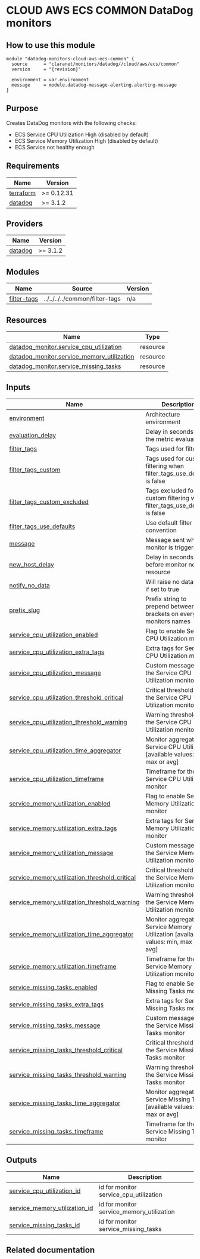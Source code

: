 # CLOUD AWS ECS COMMON DataDog monitors

## How to use this module

```hcl
module "datadog-monitors-cloud-aws-ecs-common" {
  source      = "claranet/monitors/datadog//cloud/aws/ecs/common"
  version     = "{revision}"

  environment = var.environment
  message     = module.datadog-message-alerting.alerting-message
}

```

## Purpose

Creates DataDog monitors with the following checks:

- ECS Service CPU Utilization High (disabled by default)
- ECS Service Memory Utilization High (disabled by default)
- ECS Service not healthy enough

## Requirements

| Name | Version |
|------|---------|
| <a name="requirement_terraform"></a> [terraform](#requirement\_terraform) | >= 0.12.31 |
| <a name="requirement_datadog"></a> [datadog](#requirement\_datadog) | >= 3.1.2 |

## Providers

| Name | Version |
|------|---------|
| <a name="provider_datadog"></a> [datadog](#provider\_datadog) | >= 3.1.2 |

## Modules

| Name | Source | Version |
|------|--------|---------|
| <a name="module_filter-tags"></a> [filter-tags](#module\_filter-tags) | ../../../../common/filter-tags | n/a |

## Resources

| Name | Type |
|------|------|
| [datadog_monitor.service_cpu_utilization](https://registry.terraform.io/providers/DataDog/datadog/latest/docs/resources/monitor) | resource |
| [datadog_monitor.service_memory_utilization](https://registry.terraform.io/providers/DataDog/datadog/latest/docs/resources/monitor) | resource |
| [datadog_monitor.service_missing_tasks](https://registry.terraform.io/providers/DataDog/datadog/latest/docs/resources/monitor) | resource |

## Inputs

| Name | Description | Type | Default | Required |
|------|-------------|------|---------|:--------:|
| <a name="input_environment"></a> [environment](#input\_environment) | Architecture environment | `string` | n/a | yes |
| <a name="input_evaluation_delay"></a> [evaluation\_delay](#input\_evaluation\_delay) | Delay in seconds for the metric evaluation | `number` | `900` | no |
| <a name="input_filter_tags"></a> [filter\_tags](#input\_filter\_tags) | Tags used for filtering | `string` | `"*"` | no |
| <a name="input_filter_tags_custom"></a> [filter\_tags\_custom](#input\_filter\_tags\_custom) | Tags used for custom filtering when filter\_tags\_use\_defaults is false | `string` | `"*"` | no |
| <a name="input_filter_tags_custom_excluded"></a> [filter\_tags\_custom\_excluded](#input\_filter\_tags\_custom\_excluded) | Tags excluded for custom filtering when filter\_tags\_use\_defaults is false | `string` | `""` | no |
| <a name="input_filter_tags_use_defaults"></a> [filter\_tags\_use\_defaults](#input\_filter\_tags\_use\_defaults) | Use default filter tags convention | `string` | `"true"` | no |
| <a name="input_message"></a> [message](#input\_message) | Message sent when a monitor is triggered | `any` | n/a | yes |
| <a name="input_new_host_delay"></a> [new\_host\_delay](#input\_new\_host\_delay) | Delay in seconds before monitor new resource | `number` | `300` | no |
| <a name="input_notify_no_data"></a> [notify\_no\_data](#input\_notify\_no\_data) | Will raise no data alert if set to true | `bool` | `true` | no |
| <a name="input_prefix_slug"></a> [prefix\_slug](#input\_prefix\_slug) | Prefix string to prepend between brackets on every monitors names | `string` | `""` | no |
| <a name="input_service_cpu_utilization_enabled"></a> [service\_cpu\_utilization\_enabled](#input\_service\_cpu\_utilization\_enabled) | Flag to enable Service CPU Utilization monitor | `string` | `"false"` | no |
| <a name="input_service_cpu_utilization_extra_tags"></a> [service\_cpu\_utilization\_extra\_tags](#input\_service\_cpu\_utilization\_extra\_tags) | Extra tags for Service CPU Utilization monitor | `list(string)` | `[]` | no |
| <a name="input_service_cpu_utilization_message"></a> [service\_cpu\_utilization\_message](#input\_service\_cpu\_utilization\_message) | Custom message for the Service CPU Utilization monitor | `string` | `""` | no |
| <a name="input_service_cpu_utilization_threshold_critical"></a> [service\_cpu\_utilization\_threshold\_critical](#input\_service\_cpu\_utilization\_threshold\_critical) | Critical threshold for the Service CPU Utilization monitor | `string` | `"90"` | no |
| <a name="input_service_cpu_utilization_threshold_warning"></a> [service\_cpu\_utilization\_threshold\_warning](#input\_service\_cpu\_utilization\_threshold\_warning) | Warning threshold for the Service CPU Utilization monitor | `string` | `"80"` | no |
| <a name="input_service_cpu_utilization_time_aggregator"></a> [service\_cpu\_utilization\_time\_aggregator](#input\_service\_cpu\_utilization\_time\_aggregator) | Monitor aggregator for Service CPU Utilization [available values: min, max or avg] | `string` | `"min"` | no |
| <a name="input_service_cpu_utilization_timeframe"></a> [service\_cpu\_utilization\_timeframe](#input\_service\_cpu\_utilization\_timeframe) | Timeframe for the Service CPU Utilization monitor | `string` | `"last_5m"` | no |
| <a name="input_service_memory_utilization_enabled"></a> [service\_memory\_utilization\_enabled](#input\_service\_memory\_utilization\_enabled) | Flag to enable Service Memory Utilization monitor | `string` | `"false"` | no |
| <a name="input_service_memory_utilization_extra_tags"></a> [service\_memory\_utilization\_extra\_tags](#input\_service\_memory\_utilization\_extra\_tags) | Extra tags for Service Memory Utilization monitor | `list(string)` | `[]` | no |
| <a name="input_service_memory_utilization_message"></a> [service\_memory\_utilization\_message](#input\_service\_memory\_utilization\_message) | Custom message for the Service Memory Utilization monitor | `string` | `""` | no |
| <a name="input_service_memory_utilization_threshold_critical"></a> [service\_memory\_utilization\_threshold\_critical](#input\_service\_memory\_utilization\_threshold\_critical) | Critical threshold for the Service Memory Utilization monitor | `string` | `90` | no |
| <a name="input_service_memory_utilization_threshold_warning"></a> [service\_memory\_utilization\_threshold\_warning](#input\_service\_memory\_utilization\_threshold\_warning) | Warning threshold for the Service Memory Utilization monitor | `string` | `85` | no |
| <a name="input_service_memory_utilization_time_aggregator"></a> [service\_memory\_utilization\_time\_aggregator](#input\_service\_memory\_utilization\_time\_aggregator) | Monitor aggregator for Service Memory Utilization [available values: min, max or avg] | `string` | `"min"` | no |
| <a name="input_service_memory_utilization_timeframe"></a> [service\_memory\_utilization\_timeframe](#input\_service\_memory\_utilization\_timeframe) | Timeframe for the Service Memory Utilization monitor | `string` | `"last_5m"` | no |
| <a name="input_service_missing_tasks_enabled"></a> [service\_missing\_tasks\_enabled](#input\_service\_missing\_tasks\_enabled) | Flag to enable Service Missing Tasks monitor | `string` | `"true"` | no |
| <a name="input_service_missing_tasks_extra_tags"></a> [service\_missing\_tasks\_extra\_tags](#input\_service\_missing\_tasks\_extra\_tags) | Extra tags for Service Missing Tasks monitor | `list(string)` | `[]` | no |
| <a name="input_service_missing_tasks_message"></a> [service\_missing\_tasks\_message](#input\_service\_missing\_tasks\_message) | Custom message for the Service Missing Tasks monitor | `string` | `""` | no |
| <a name="input_service_missing_tasks_threshold_critical"></a> [service\_missing\_tasks\_threshold\_critical](#input\_service\_missing\_tasks\_threshold\_critical) | Critical threshold for the Service Missing Tasks monitor | `string` | `60` | no |
| <a name="input_service_missing_tasks_threshold_warning"></a> [service\_missing\_tasks\_threshold\_warning](#input\_service\_missing\_tasks\_threshold\_warning) | Warning threshold for the Service Missing Tasks monitor | `string` | `80` | no |
| <a name="input_service_missing_tasks_time_aggregator"></a> [service\_missing\_tasks\_time\_aggregator](#input\_service\_missing\_tasks\_time\_aggregator) | Monitor aggregator for Service Missing Tasks [available values: min, max or avg] | `string` | `"min"` | no |
| <a name="input_service_missing_tasks_timeframe"></a> [service\_missing\_tasks\_timeframe](#input\_service\_missing\_tasks\_timeframe) | Timeframe for the Service Missing Tasks monitor | `string` | `"last_5m"` | no |

## Outputs

| Name | Description |
|------|-------------|
| <a name="output_service_cpu_utilization_id"></a> [service\_cpu\_utilization\_id](#output\_service\_cpu\_utilization\_id) | id for monitor service\_cpu\_utilization |
| <a name="output_service_memory_utilization_id"></a> [service\_memory\_utilization\_id](#output\_service\_memory\_utilization\_id) | id for monitor service\_memory\_utilization |
| <a name="output_service_missing_tasks_id"></a> [service\_missing\_tasks\_id](#output\_service\_missing\_tasks\_id) | id for monitor service\_missing\_tasks |
## Related documentation

